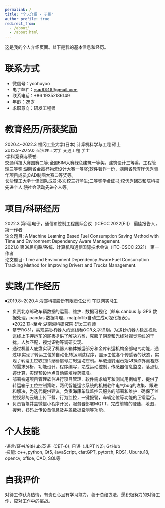 ```yaml
---
permalink: /
title: "个人介绍 - 于鹏"
author_profile: true
redirect_from: 
  - /about/
  - /about.html
---
```


这是我的个人介绍页面。以下是我的基本信息和经历。

联系方式
======
- 微信号：yoohuyoo
- 电子邮件：yup8848@gmail.com
- 联系电话：+86 19353186149
- 年龄：26岁
- 求职意向：研发工程师

教育经历/所获奖励
======
2020.4~2022.3          福冈工业大学(日本)     计算机科学与工程        硕士  
2015.9~2019.6          长沙理工大学          交通工程                学士  
·学科竞赛与荣誉:  
交通科技大赛国赛二等;全国BIM大赛绿色建筑一等奖，建筑设计三等奖，工程管理三等奖;湖南省金霞杯物流设计大赛一等奖;软件著作一份，湖南省教育厅优秀青年项目成员;CAD制图大赛二等奖等。  
长沙理工大学十佳团队成员;多次校三好学生;二等奖学金证书;校优秀团员和院科技先进个人;院社会活动先进个人等。

项目/科研经历
======
2022.3          第5届电子，通信和控制工程国际会议（ICECC 2022[EI]）   最佳报告人，第一作者  
论文题目: A Machine Learning Based Fuel Consumption Saving Method with Time and Environment Dependency Aware Management.  
2021.8          第36届电路/系统、计算机和通信国际技术会议（ITC-CSCC 2021）       第一作者  
论文题目: Time and Environment Dependency Aware Fuel Consumption Tracking Method for Improving Drivers and Trucks Management.

实践/工作经历
======
￭2019.8~2020.4      湘邮科技股份有限责任公司             车联网实习生  
  - 负责北京邮政车辆数据的运营、维护，数据可视化（邮车 canbus 与 GPS 数据处理，pandas 数据清理，matplotlib自动生成可视化报表）。  
￭2022.10~至今       湖南湘科研究院                       研发工程师  
  - 基于ROS1，实现运钞机器人的巡线和OCR文字识别，为运钞机器人稳定视觉巡线上下押运车的尾板提供了解决方案，克服了阴影和光线对视觉巡线的干扰。人脸匹配，视觉识物等调研实现。  
  - 通过机器人底盘实现了机器人箱体搬运部分和金库转运机构全部电气功能，通过Qt实现了转运工位的自动化转运测试程序，显示工位各个传感器的状态，实现了转运工位收到传感器信号后的运动控制。车载速射迫击炮Qt操作界面程序的需求分析，功能设计，程序编写，完成运动控制，传感器信息监控，落点轨迹计算，实现预设地点自动装填弹药瞄准。  
  - 部署禅道项目管理软件进行项目管理，软件需求编写和测试用例编写，提供了转运箱子工位控制策略，两代智能运钞系统的机械软件电气bug的收集、跟进和解决，为迭代提供建议。负责海康车载监控云服务的部署和维护，确保了监控视频的云端上传下载，行为监控，一键报警，车辆定位等功能的正常运行。  
  - 负责智能井盖微信小程序开发，服务器部署MQTT，完成前端的登陆，地图，搜索，扫码上传设备信息及井盖数据监测等功能。

个人技能
======
·语言/证书/GitHub:英语（CET-6); 日语（JLPT N2); [GitHub](https://github.com/yup8848?tab=repositories)  
·技能: c++, python, Qt5, JavaScript, chatGPT, pytorch, ROS1, Ubuntu18, opencv, office, CAD, SQL等  

自我评价
======
对待工作认真热情，有责任心且有学习能力，善于总结方法，愿积极努力的对待工作，应对工作中的挑战。